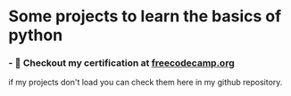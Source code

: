 # Some projects to learn the basics of python
### - 📃 Checkout my certification at <a href="https://www.freecodecamp.org/certification/EduardoKauanBorges/scientific-computing-with-python-v7">freecodecamp.org</a>
if my projects don't load you can check them here in my github repository.
